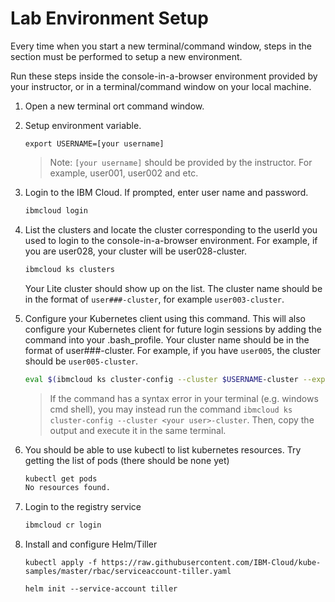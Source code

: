 
# Lab Environment Setup

Every time when you start a new terminal/command window, steps in the section must be performed to setup a new environment.

Run these steps inside the console-in-a-browser environment provided by your instructor, or in a terminal/command window on your local machine.

1. Open a new terminal ort command window.

2. Setup environment variable.

    ```
    export USERNAME=[your username]
    ``` 
    > Note: `[your username]` should be provided by the instructor. For example, user001, user002 and etc.

3. Login to the IBM Cloud. If prompted, enter user name and password. 

    ```sh
    ibmcloud login
    ```

4. List the clusters and locate the cluster corresponding to the userId you used to login to the console-in-a-browser environment. For example, if you are user028, your cluster will be user028-cluster.

    ```sh
    ibmcloud ks clusters
    ```
    Your Lite cluster should show up on the list. The cluster name should be in the format of `user###-cluster`, for example `user003-cluster`.

5. Configure your Kubernetes client using this command. This will also configure your Kubernetes client for future login sessions by adding the command into your .bash_profile. Your cluster name should be in the format of user###-cluster. For example, if you have `user005`, the cluster should be `user005-cluster`.

    ```sh
    eval $(ibmcloud ks cluster-config --cluster $USERNAME-cluster --export | tee -a ~/.bash_profile) 
    ```
    >If the command has a syntax error in your terminal (e.g. windows cmd shell), you may instead run the command `ibmcloud ks cluster-config --cluster <your user>-cluster`. Then, copy the output and execute it in the same terminal.

6. You should be able to use kubectl to list kubernetes resources. Try getting the list of pods (there should be none yet)

    ```sh
    kubectl get pods
    No resources found.
    ```

7. Login to the registry service

    ```sh
    ibmcloud cr login
    ```

8. Install and configure Helm/Tiller

    ```
    kubectl apply -f https://raw.githubusercontent.com/IBM-Cloud/kube-samples/master/rbac/serviceaccount-tiller.yaml

    helm init --service-account tiller
    ```





